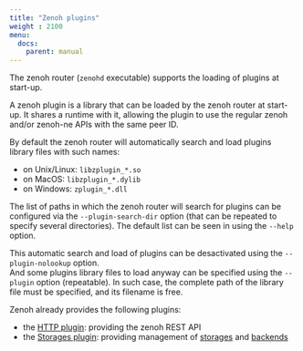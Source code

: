```yaml
---
title: "Zenoh plugins"
weight : 2100
menu:
  docs:
    parent: manual
---
```


The zenoh router (`zenohd` executable) supports the loading of plugins at start-up.

A zenoh plugin is a library that can be loaded by the zenoh router at start-up. It shares a runtime with it, allowing the plugin to use the regular zenoh and/or zenoh-ne APIs with the same peer ID.

By default the zenoh router will automatically search and load plugins library files with such names:
 - on Unix/Linux: `libzplugin_*.so`
 - on MacOS: `libzplugin_*.dylib`
 - on Windows: `zplugin_*.dll`

The list of paths in which the zenoh router will search for plugins can be configured via the `--plugin-search-dir` option (that can be repeated to specify several directories). The default list can be seen in using the `--help` option.

This automatic search and load of plugins can be desactivated using the `--plugin-nolookup` option.  
And some plugins library files to load anyway can be specified using the `--plugin` option (repeatable). In such case, the complete path of the library file must be specified, and its filename is free.

Zenoh already provides the following plugins:
 - the [HTTP plugin](../plugin-http): providing the zenoh REST API
 - the [Storages plugin](../plugin-storages): providing management of [storages](../abstractions#storage) and [backends](../abstractions#backend)
